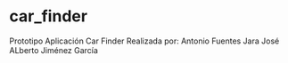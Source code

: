 # car_finder
Prototipo Aplicación Car Finder Realizada por:
Antonio Fuentes Jara
José ALberto Jiménez García
